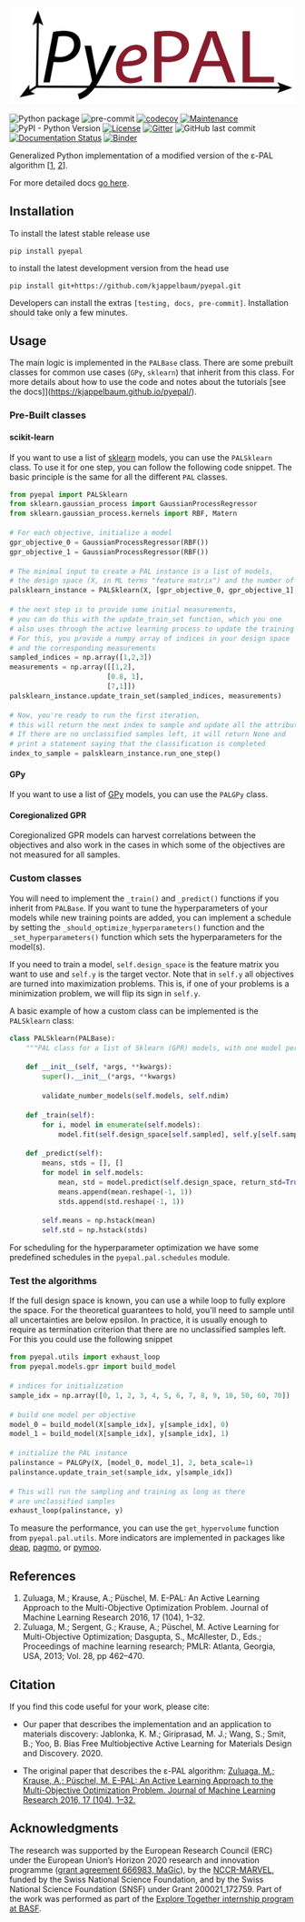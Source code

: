 <p align="center">
 <img src="pyepal_logo.png" />
</p>

![Python package](https://github.com/kjappelbaum/pyepal/workflows/Python%20package/badge.svg)
![pre-commit](https://github.com/kjappelbaum/pyepal/workflows/pre-commit/badge.svg)
[![codecov](https://codecov.io/gh/kjappelbaum/pyepal/branch/master/graph/badge.svg?token=BL2CF4HQ06)](https://codecov.io/gh/kjappelbaum/pyepal)
[![Maintenance](https://img.shields.io/badge/Maintained%3F-yes-green.svg)](https://GitHub.com/Naereen/StrapDown.js/graphs/commit-activity)
![PyPI - Python Version](https://img.shields.io/pypi/pyversions/pyepal)
[![License](https://img.shields.io/badge/License-Apache%202.0-blue.svg)](https://opensource.org/licenses/Apache-2.0)
[![Gitter](https://badges.gitter.im/kjappelbaum/pyepal.svg)](https://gitter.im/kjappelbaum/pyepal?utm_source=badge&utm_medium=badge&utm_campaign=pr-badge)
![GitHub last commit](https://img.shields.io/github/last-commit/kjappelbaum/pyepal)
[![Documentation Status](https://readthedocs.org/projects/pyepal/badge/?version=latest)](https://pyepal.readthedocs.io/en/latest/?badge=latest)
[![Binder](https://mybinder.org/badge_logo.svg)](https://mybinder.org/v2/gh/kjappelbaum/pyepal/HEAD?filepath=examples)

Generalized Python implementation of a modified version of the ε-PAL algorithm [[1](#1), [2](#2)].

For more detailed docs [go here](https://pyepal.readthedocs.io/en/latest/?badge=latest).

## Installation

To install the latest stable release use

```(bash)
pip install pyepal
```

to install the latest development version from the head use

```(bash)
pip install git+https://github.com/kjappelbaum/pyepal.git
```

Developers can install the extras `[testing, docs, pre-commit]`. Installation should take only a few minutes.

## Usage

The main logic is implemented in the `PALBase` class. There are some prebuilt classes for common use cases (`GPy`, `sklearn`) that inherit from this class.
For more details about how to use the code and notes about the tutorials [see the docs]](https://kjappelbaum.github.io/pyepal/).

### Pre-Built classes

#### scikit-learn

If you want to use a list of [sklearn](https://scikit-learn.org/stable/index.html) models, you can use the `PALSklearn` class. To use it for one step,
you can follow the following code snippet. The basic principle is the same for all the different `PAL` classes.

```python
from pyepal import PALSklearn
from sklearn.gaussian_process import GaussianProcessRegressor
from sklearn.gaussian_process.kernels import RBF, Matern

# For each objective, initialize a model
gpr_objective_0 = GaussianProcessRegressor(RBF())
gpr_objective_1 = GaussianProcessRegressor(RBF())

# The minimal input to create a PAL instance is a list of models,
# the design space (X, in ML terms "feature matrix") and the number of objectives
palsklearn_instance = PALSklearn(X, [gpr_objective_0, gpr_objective_1], 2)

# the next step is to provide some initial measurements,
# you can do this with the update_train_set function, which you one
# also uses through the active learning process to update the training set.
# For this, you provide a numpy array of indices in your design space
# and the corresponding measurements
sampled_indices = np.array([1,2,3])
measurements = np.array([[1,2],
                        [0.8, 1],
                        [7,1]])
palsklearn_instance.update_train_set(sampled_indices, measurements)

# Now, you're ready to run the first iteration,
# this will return the next index to sample and update all the attributes
# If there are no unclassified samples left, it will return None and
# print a statement saying that the classification is completed
index_to_sample = palsklearn_instance.run_one_step()
```

#### GPy

If you want to use a list of [GPy](https://sheffieldml.github.io/GPy/) models, you can use the `PALGPy` class.

#### Coregionalized GPR

Coregionalized GPR models can harvest correlations between the objectives and also work in the cases in which some of the objectives are not measured for all samples.

### Custom classes

You will need to implement the `_train()` and `_predict()` functions if you inherit from `PALBase`. If you want to tune the hyperparameters of your models while new training points are added, you can implement a schedule by setting the `_should_optimize_hyperparameters()` function and the `_set_hyperparameters()` function which sets the hyperparameters for the model(s).

If you need to train a model, `self.design_space` is the feature matrix you want to use and `self.y` is the target vector. Note that in `self.y` all objectives are turned into maximization problems. This is, if one of your problems is a minimization problem, we will flip its sign in `self.y`.

A basic example of how a custom class can be implemented is the `PALSklearn` class:

```python
class PALSklearn(PALBase):
    """PAL class for a list of Sklearn (GPR) models, with one model per objective"""

    def __init__(self, *args, **kwargs):
        super().__init__(*args, **kwargs)

        validate_number_models(self.models, self.ndim)

    def _train(self):
        for i, model in enumerate(self.models):
            model.fit(self.design_space[self.sampled], self.y[self.sampled, i].reshape(-1,1))

    def _predict(self):
        means, stds = [], []
        for model in self.models:
            mean, std = model.predict(self.design_space, return_std=True)
            means.append(mean.reshape(-1, 1))
            stds.append(std.reshape(-1, 1))

        self.means = np.hstack(mean)
        self.std = np.hstack(stds)
```

For scheduling for the hyperparameter optimization we have some predefined schedules in the `pyepal.pal.schedules` module.

### Test the algorithms

If the full design space is known, you can use a while loop to fully explore the space.
For the theoretical guarantees to hold, you'll need to sample until all uncertainties are below epsilon. In practice, it is usually enough to require as termination criterion that there are no unclassified samples left. For this you could use the following snippet

```python
from pyepal.utils import exhaust_loop
from pyepal.models.gpr import build_model

# indices for initialization
sample_idx = np.array([0, 1, 2, 3, 4, 5, 6, 7, 8, 9, 10, 50, 60, 70])

# build one model per objective
model_0 = build_model(X[sample_idx], y[sample_idx], 0)
model_1 = build_model(X[sample_idx], y[sample_idx], 1)

# initialize the PAL instance
palinstance = PALGPy(X, [model_0, model_1], 2, beta_scale=1)
palinstance.update_train_set(sample_idx, y[sample_idx])

# This will run the sampling and training as long as there
# are unclassified samples
exhaust_loop(palinstance, y)
```

To measure the performance, you can use the `get_hypervolume` function from `pyepal.pal.utils`. More indicators are implemented in packages like [deap](https://github.com/DEAP/deap), [pagmo](https://github.com/esa/pagmo), or [pymoo](https://github.com/msu-coinlab/pymoo/tree/master).

## References

1. <a name="1"></a> Zuluaga, M.; Krause, A.; Püschel, M. E-PAL: An Active Learning Approach to the Multi-Objective Optimization Problem. Journal of Machine Learning Research 2016, 17 (104), 1–32.
2. <a name="2"></a> Zuluaga, M.; Sergent, G.; Krause, A.; Püschel, M. Active Learning for Multi-Objective Optimization; Dasgupta, S., McAllester, D., Eds.; Proceedings of machine learning research; PMLR: Atlanta, Georgia, USA, 2013; Vol. 28, pp 462–470.

## Citation

If you find this code useful for your work, please cite:

- Our paper that describes the implementation and an application to materials discovery: Jablonka, K. M.; Giriprasad, M. J.; Wang, S.; Smit, B.; Yoo, B. Bias Free Multiobjective Active Learning for Materials Design and Discovery. 2020.

- The original paper that describes the ε-PAL algorithm: [Zuluaga, M.; Krause, A.; Püschel, M. E-PAL: An Active Learning Approach to the Multi-Objective Optimization Problem. Journal of Machine Learning Research 2016, 17 (104), 1–32.](https://jmlr.csail.mit.edu/papers/volume17/15-047/15-047.pdf)

## Acknowledgments

The research was supported by the European Research Council (ERC) under the European Union’s Horizon 2020 research and innovation programme ([grant agreement 666983, MaGic](https://cordis.europa.eu/project/id/666983)), by the [NCCR-MARVEL](https://www.nccr-marvel.ch/), funded by the Swiss National Science Foundation, and by the Swiss National Science Foundation (SNSF) under Grant 200021_172759. Part of the work was performed as part of the [Explore Together internship program at BASF](https://www.basf.com/global/en/careers/students/explore-together.html).
